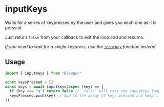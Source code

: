 # inputKeys

Waits for a series of keypresses by the user and gives you each one as it is pressed.

Just return `false` from your callback to exit the loop and and resume.

_If you need to wait for a single keypress, use the [`inputKey`](./inputKey.md) function instead._

## Usage

```typescript
import { inputKeys } from "blowgun"

const keysPressed = []
const keys = await inputKeys(async (key) => {
  if (key === "q") return false // `false` will exit the inputKeys loop
  keysPressed.push(key) // add to the array of keys pressed and keep listing for more
})
```
